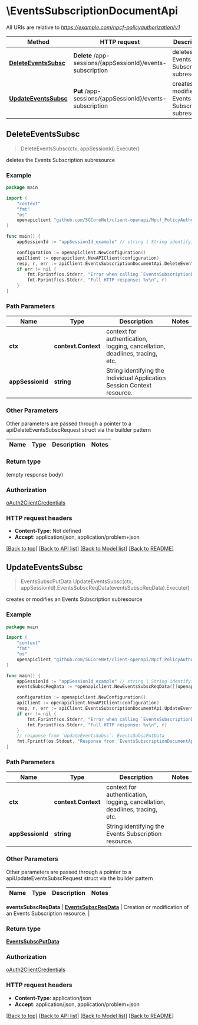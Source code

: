 # \EventsSubscriptionDocumentApi

All URIs are relative to *https://example.com/npcf-policyauthorization/v1*

Method | HTTP request | Description
------------- | ------------- | -------------
[**DeleteEventsSubsc**](EventsSubscriptionDocumentApi.md#DeleteEventsSubsc) | **Delete** /app-sessions/{appSessionId}/events-subscription | deletes the Events Subscription subresource
[**UpdateEventsSubsc**](EventsSubscriptionDocumentApi.md#UpdateEventsSubsc) | **Put** /app-sessions/{appSessionId}/events-subscription | creates or modifies an Events Subscription subresource



## DeleteEventsSubsc

> DeleteEventsSubsc(ctx, appSessionId).Execute()

deletes the Events Subscription subresource

### Example

```go
package main

import (
    "context"
    "fmt"
    "os"
    openapiclient "github.com/5GCoreNet/client-openapi/Npcf_PolicyAuthorization"
)

func main() {
    appSessionId := "appSessionId_example" // string | String identifying the Individual Application Session Context resource.

    configuration := openapiclient.NewConfiguration()
    apiClient := openapiclient.NewAPIClient(configuration)
    resp, r, err := apiClient.EventsSubscriptionDocumentApi.DeleteEventsSubsc(context.Background(), appSessionId).Execute()
    if err != nil {
        fmt.Fprintf(os.Stderr, "Error when calling `EventsSubscriptionDocumentApi.DeleteEventsSubsc``: %v\n", err)
        fmt.Fprintf(os.Stderr, "Full HTTP response: %v\n", r)
    }
}
```

### Path Parameters


Name | Type | Description  | Notes
------------- | ------------- | ------------- | -------------
**ctx** | **context.Context** | context for authentication, logging, cancellation, deadlines, tracing, etc.
**appSessionId** | **string** | String identifying the Individual Application Session Context resource. | 

### Other Parameters

Other parameters are passed through a pointer to a apiDeleteEventsSubscRequest struct via the builder pattern


Name | Type | Description  | Notes
------------- | ------------- | ------------- | -------------


### Return type

 (empty response body)

### Authorization

[oAuth2ClientCredentials](../README.md#oAuth2ClientCredentials)

### HTTP request headers

- **Content-Type**: Not defined
- **Accept**: application/json, application/problem+json

[[Back to top]](#) [[Back to API list]](../README.md#documentation-for-api-endpoints)
[[Back to Model list]](../README.md#documentation-for-models)
[[Back to README]](../README.md)


## UpdateEventsSubsc

> EventsSubscPutData UpdateEventsSubsc(ctx, appSessionId).EventsSubscReqData(eventsSubscReqData).Execute()

creates or modifies an Events Subscription subresource

### Example

```go
package main

import (
    "context"
    "fmt"
    "os"
    openapiclient "github.com/5GCoreNet/client-openapi/Npcf_PolicyAuthorization"
)

func main() {
    appSessionId := "appSessionId_example" // string | String identifying the Events Subscription resource.
    eventsSubscReqData := *openapiclient.NewEventsSubscReqData([]openapiclient.AfEventSubscription{*openapiclient.NewAfEventSubscription(*openapiclient.NewAfEvent())}) // EventsSubscReqData | Creation or modification of an Events Subscription resource.

    configuration := openapiclient.NewConfiguration()
    apiClient := openapiclient.NewAPIClient(configuration)
    resp, r, err := apiClient.EventsSubscriptionDocumentApi.UpdateEventsSubsc(context.Background(), appSessionId).EventsSubscReqData(eventsSubscReqData).Execute()
    if err != nil {
        fmt.Fprintf(os.Stderr, "Error when calling `EventsSubscriptionDocumentApi.UpdateEventsSubsc``: %v\n", err)
        fmt.Fprintf(os.Stderr, "Full HTTP response: %v\n", r)
    }
    // response from `UpdateEventsSubsc`: EventsSubscPutData
    fmt.Fprintf(os.Stdout, "Response from `EventsSubscriptionDocumentApi.UpdateEventsSubsc`: %v\n", resp)
}
```

### Path Parameters


Name | Type | Description  | Notes
------------- | ------------- | ------------- | -------------
**ctx** | **context.Context** | context for authentication, logging, cancellation, deadlines, tracing, etc.
**appSessionId** | **string** | String identifying the Events Subscription resource. | 

### Other Parameters

Other parameters are passed through a pointer to a apiUpdateEventsSubscRequest struct via the builder pattern


Name | Type | Description  | Notes
------------- | ------------- | ------------- | -------------

 **eventsSubscReqData** | [**EventsSubscReqData**](EventsSubscReqData.md) | Creation or modification of an Events Subscription resource. | 

### Return type

[**EventsSubscPutData**](EventsSubscPutData.md)

### Authorization

[oAuth2ClientCredentials](../README.md#oAuth2ClientCredentials)

### HTTP request headers

- **Content-Type**: application/json
- **Accept**: application/json, application/problem+json

[[Back to top]](#) [[Back to API list]](../README.md#documentation-for-api-endpoints)
[[Back to Model list]](../README.md#documentation-for-models)
[[Back to README]](../README.md)

